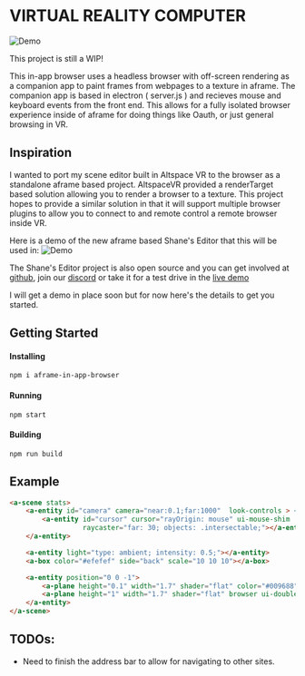 # VIRTUAL REALITY COMPUTER
![Demo](https://raw.githubusercontent.com/shaneharris/aframe-in-app-browser/master/demo.gif)

This project is still a WIP!

This in-app browser uses a headless browser with off-screen rendering as a companion app to paint frames from webpages to a texture in aframe.
The companion app is based in electron ( server.js ) and recieves mouse and keyboard events from the front end. This allows for a fully
isolated browser experience inside of aframe for doing things like Oauth, or just general browsing in VR.



## Inspiration

I wanted to port my scene editor built in Altspace VR to the browser as a standalone aframe based project. AltspaceVR
provided a renderTarget based solution allowing you to render a browser to a texture. This project hopes to provide a similar
solution in that it will support multiple browser plugins to allow you to connect to and remote control a remote browser inside VR.


Here is a demo of the new aframe based Shane's Editor that this will be used in:
![Demo](https://raw.githubusercontent.com/shaneharris/shanes-editor/master/demo.gif)

The Shane's Editor project is also open source and you can get involved at
[github](https://github.com/shaneharris/shanes-editor), join our
[discord](https://discord.gg/Q2a5BkZ) or take it for a test drive in the
[live demo](https://shaneharris.github.io/shanes-editor/)



I will get a demo in place soon but for now here's the details to get you started.


## Getting Started

#### Installing

```
npm i aframe-in-app-browser
```

#### Running

```
npm start
```

#### Building

```
npm run build
```



## Example

```HTML
<a-scene stats>
    <a-entity id="camera" camera="near:0.1;far:1000"  look-controls > <!--wasd-controls-->
        <a-entity id="cursor" cursor="rayOrigin: mouse" ui-mouse-shim
                  raycaster="far: 30; objects: .intersectable;"></a-entity>
    </a-entity>

    <a-entity light="type: ambient; intensity: 0.5;"></a-entity>
    <a-box color="#efefef" side="back" scale="10 10 10"></a-box>

    <a-entity position="0 0 -1">
        <a-plane height="0.1" width="1.7" shader="flat" color="#009688" curved-plane position="0 0.55 0"></a-plane>
        <a-plane height="1" width="1.7" shader="flat" browser ui-double-click curved-plane class="intersectable"></a-plane>
    </a-entity>
</a-scene>
```

## TODOs:

* Need to finish the address bar to allow for navigating to other sites.

